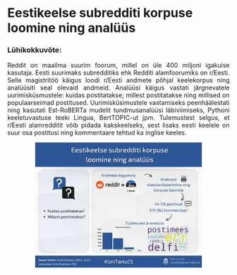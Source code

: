 <h1>Eestikeelse subredditi korpuse loomine ning analüüs</h1>
<h3>Lühikokkuvõte:</h3>
<p align="justify">Reddit on maailma suurim foorum, millel on üle 400 miljoni igakuise kasutaja. Eesti suurimaks subredditiks ehk Redditi alamfoorumiks on r/Eesti. Selle magistritöö käigus loodi r/Eesti andmete põhjal keelekorpus ning analüüsiti seal olevaid andmeid. Analüüsi käigus vastati järgnevatele uurimisküsmustele: kuidas postitatakse; millest postitatakse ning millised on populaarseimad postitused. Uurimisküsimustele vastamiseks peenhäälestati ning kasutati Est-RoBERTa mudelit tundmusanalüüsi läbiviimiseks, Pythoni keeletuvastuse teeki Lingua, BertTOPIC-ut jpm. Tulemustest selgus, et r/Eesti alamredditit võib pidada kakskeelseks, sest lisaks eesti keelele on suur osa postitusi ning kommentaare tehtud ka inglise keeles.</p>

<img src="https://raw.githubusercontent.com/taunotamm/DS_MSc_Thesis/main/Tauno_Tamm_abstrakt_v2_ET.jpg" width="75%" style="display: block; margin-left: auto; margin-right: auto;">
